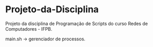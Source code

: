 # Projeto-da-Disciplina

Projeto da disciplina de Programação de Scripts do curso Redes de Computadores - IFPB.

main.sh -> gerenciador de processos.
